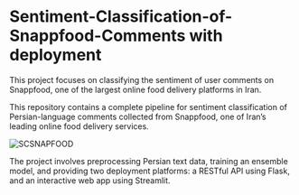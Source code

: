 # Sentiment-Classification-of-Snappfood-Comments with deployment

This project focuses on classifying the sentiment of user comments on Snappfood, one of the largest online food delivery platforms in Iran.

This repository contains a complete pipeline for sentiment classification of Persian-language comments collected from Snappfood, one of Iran’s leading online food delivery services.

![SCSNAPFOOD](https://files.realpython.com/media/NLP-for-Beginners-Pythons-Natural-Language-Toolkit-NLTK_Watermarked.16a787c1e9c6.jpg)

The project involves preprocessing Persian text data, training an ensemble model, and providing two deployment platforms:
a RESTful API using Flask, and an interactive web app using Streamlit.
